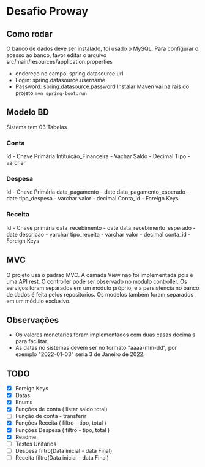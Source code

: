 # Desafio Proway
 
## Como rodar
O banco de dados deve ser instalado, foi usado o MySQL. Para configurar o acesso ao banco, favor editar o arquivo
  src/main/resources/application.properties
* endereço no campo: spring.datasource.url
* Login: spring.datasource.username
* Password: spring.datasource.password
Instalar Maven vai na rais do projeto `mvn spring-boot:run`


## Modelo BD
  Sistema tem 03 Tabelas
### Conta
Id - Chave Primária
Intituição_Financeira - Vachar
Saldo - Decimal
Tipo - varchar

### Despesa
Id - Chave Primária
data_pagamento - date
data_pagamento_esperado - date
tipo_despesa - varchar
valor - decimal
Conta_id - Foreign Keys

### Receita
Id - Chave primária
data_recebimento - date
data_recebimento_esperado - date
descricao - varchar
tipo_receita - varchar
valor - decimal
conta_id - Foreign Keys

## MVC
O projeto usa o padrao MVC. 
A camada View nao foi implementada pois é uma API rest.
O controller pode ser observado no modulo controller.
Os serviços foram separados em um módulo próprio, e a persistencia no banco de dados é feita
pelos repositorios. Os modelos também foram separados em um módulo exclusivo.

## Observações
* Os valores monetarios foram implementados com duas casas decimais para facilitar.
* As datas no sistemas devem ser no formato "aaaa-mm-dd", por exemplo "2022-01-03" seria 3 de Janeiro de 2022.



## TODO
* [x] Foreign Keys
* [x] Datas
* [x] Enums
* [x] Funções de conta ( listar saldo total)
* [ ] Função de conta - transferir
* [x] Funções Receita ( filtro - tipo, total )
* [x] Funções Despesa ( filtro - tipo, total )
* [x] Readme
* [ ] Testes Unitarios
* [ ] Despesa filtro(Data inicial - data Final)
* [ ] Receita filtro(Data inicial - data Final)
